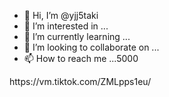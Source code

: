- 👋 Hi, I’m @yjj5taki
- 👀 I’m interested in ...
- 🌱 I’m currently learning ...
- 💞️ I’m looking to collaborate on ...
- 📫 How to reach me ...5000

<!---
yjj5taki/yjj5taki is a ✨ special ✨ repository because its `README.md` (this file) appears on your GitHub profile.
You can click the Preview link to take a look at your changes.
--->https://vm.tiktok.com/ZMLpps1eu/
